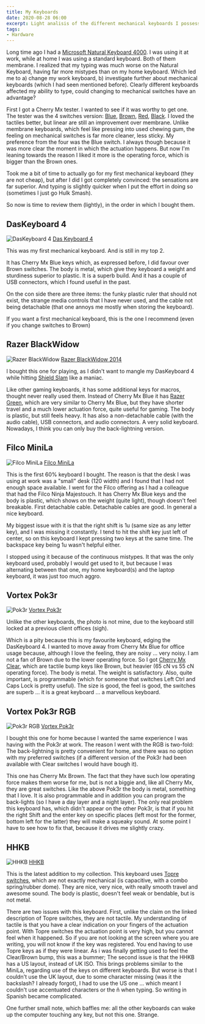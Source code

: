 ```yaml
---
title: My Keyboards
date: 2020-08-28 06:00
excerpt: Light analisis of the different mechanical keyboards I possess
tags:
- Hardware
---
```

Long time ago I had a [Microsoft Natural Keyboard 4000](https://www.microsoft.com/accessories/en-us/products/keyboards/natural-ergonomic-keyboard-4000/b2m-00012). I was using it at work, while at home I was using a standard keyboard. Both of them membrane. I realized that my typing was much worse on the Natural Keyboard, having far more mistypes than on my home keyboard. Which led me to a) change my work keyboard, b) investigate further about mechanical keyboards (which I had seen mentioned before). Clearly different keyboards affected my ability to type, could changing to mechanical switches have an advantage?
 
First I got a Cherry Mx tester. I wanted to see if it was worthy to get one. The tester was the 4 switches version: [Blue](https://www.cherrymx.de/en/mx-original/mx-blue.html), [Brown](https://www.cherrymx.de/en/mx-original/mx-brown.html), [Red](https://www.cherrymx.de/en/mx-original/mx-red.html), [Black](https://www.cherrymx.de/en/mx-original/mx-black.html). I loved the tactiles better, but linear are still an improvement over membrane. Unlike membrane keyboards, which feel like pressing into used chewing gum, the feeling on mechanical switches is far more cleaner, less sticky. My preference from the four was the Blue switch. I always though because it was more clear the moment in which the actuation happens. But now I'm leaning towards the reason I liked it more is the operating force, which is bigger than the Brown ones.
 
Took me a bit of time to actually go for my first mechanical keyboard (they are not cheap), but after I did I got completely convinced: the sensations are far superior. And typing is slightly quicker when I put the effort in doing so (sometimes I just go Hulk Smash).
 
So now is time to review them (lightly), in the order in which I bought them.
 
## DasKeyboard 4
<img src="/images/posts/keyboards/DasKeyboard.jpg" alt="DasKeyboard 4"/>
<a href="https://www.daskeyboard.com/daskeyboard-4-professional/">Das Keyboard 4</a>

This was my first mechanical keyboard. And is still in my top 2.

It has Cherry Mx Blue keys which, as expressed before, I did favour over Brown switches. The body is metal, which give they keyboard a weight and sturdiness superior to plastic. It is a superb build. And it has a couple of USB connectors, which I found useful in the past.

On the con side there are three items: the funky plastic ruler that should not exist, the strange media controls that I have never used, and the cable not being detachable (that one annoys me mostly when storing the keyboard).

If you want a first mechanical keyboard, this is the one I recommend (even if you change switches to Brown)

## Razer BlackWidow
<img src="/images/posts/keyboards/BlackWidow.jpg" alt="Razer BlackWidow"/>
<a href="https://support.razer.com/gaming-keyboards/razer-blackwidow-2014/">Razer BlackWidow 2014</a>

I bought this one for playing, as I didn't want to mangle my DasKeyboard 4 while hitting [Shield Slam](https://www.wowhead.com/spell=23922/shield-slam) like a maniac. 

Like other gaming keyboards, it has some additional keys for macros, thought never really used them. Instead of Cherry Mx Blue it has [Razer Green](https://www.razer.com/razer-mechanical-switches), which are very similar to Cherry Mx Blue, but they have shorter travel and a much lower actuation force, quite useful for gaming. The body is plastic, but still feels heavy. It has also a non-detachable cable (with the audio cable), USB connectors, and audio connectors. A very solid keyboard. Nowadays, I think you can only buy the back-lightning version.

## Filco MiniLa
<img src="/images/posts/keyboards/MiniLa.jpg" alt="Filco MiniLa"/>
<a href="https://www.diatec.co.jp/en/det.php?prod_c=1322">Filco MiniLa</a>

This is the first 60% keyboard I bought. The reason is that the desk I was using at work was a "small" desk (120 width) and I found that I had not enough space available. I went for the Filco offering as I had a colleague that had the Filco Ninja Majestouch. It has Cherry Mx Blue keys and the body is plastic, which shows on the weight (quite light), though doesn't feel breakable. First detachable cable. Detachable cables are good. In general a nice keyboard.

My biggest issue with it is that the right shift is 1u (same size as any letter key), and I was missing it constantly. I tend to hit the shift key just left of center, so on this keyboard I kept pressing two keys at the same time. The backspace key being 1u wasn't helpful either.

I stopped using it because of the continuous mistypes. It that was the only keyboard used, probably I would get used to it, but because I was alternating between that one, my home keyboard(s) and the laptop keyboard, it was just too much aggro.
 
## Vortex Pok3r
<img src="/images/posts/keyboards/Pok3r.jpg" alt="Pok3r"/>
<a href="http://www.vortexgear.tw/vortex2_3.asp?show=1&kind=47&run=sure&kind2=220&kind3=&a2=">Vortex Pok3r</a> 

Unlike the other keyboards, the photo is not mine, due to the keyboard still locked at a previous client offices (sigh).
 
 Which is a pity because this is my favourite keyboard, edging the DasKeyboard 4. I wanted to move away from Cherry Mx Blue for office usage because, although I love the feeling, they are noisy ... very noisy. I am not a fan of Brown due to the lower operating force. So I got [Cherry Mx Clear](https://www.cherrymx.de/en/mx-special/mx-clear.html), which are tactile bump keys like Brown, but heavier (65 cN vs 55 cN operating force). The body is metal. The weight is satisfactory. Also, quite important, is programmable (which for someone that switches Left Ctrl and Caps Lock is pretty useful). The size is good, the feel is good, the switches are superb ... it is a great keyboard ... a marvellous keyboard.
 
## Vortex Pok3r RGB
<img src="/images/posts/keyboards/Pok3rRGB.jpg" alt="Pok3r RGB"/>
<a href="http://www.vortexgear.tw/vortex2_3.asp?show=1&kind=47&run=sure&kind2=220&kind3=&a2=">Vortex Pok3r</a> 

I bought this one for home because I wanted the same experience I was having with the Pok3r at work. The reason I went with the RGB is two-fold: The back-lightning is pretty convenient for home, and there was no option with my preferred switches (if a different version of the Pok3r had been available with Clear switches I would have bough it).

This one has Cherry Mx Brown. The fact that they have such low operating force makes them worse for me, but is not a biggie and, like all Cherry Mx, they are great switches. Like the above Pok3r the body is metal, something that I love. It is also programmable and in addition you can program the back-lights (so I have a day layer and a night layer). The only real problem this keyboard has, which didn't appear on the other Pok3r, is that if you hit the right Shift and the enter key on specific places (left most for the former, bottom left for the latter) they will make a squeaky sound. At some point I have to see how to fix that, because it drives me slightly crazy.
 
## HHKB
<img src="/images/posts/keyboards/HHKB.jpg" alt="HHKB"/>
<a href="https://hhkeyboard.us/">HHKB</a>

This is the latest addition to my collection. This keyboard uses [Topre switches](https://keyboardkings.com/what-are-topre-switches/), which are not exactly mechanical (is capacitive, with a combo spring/rubber dome). They are nice, very nice, with really smooth travel and awesome sound. The body is plastic, doesn't feel weak or bendable, but is not metal.

There are two issues with this keyboard. First, unlike the claim on the linked description of Topre switches, they are not tactile. My understanding of tactile is that you have a clear indication on your fingers of the actuation point. With Topre switches the actuation point is very high, but you cannot feel when it happened. So if you are not looking at the screen where you are writing, you will not know if the key was registered. You end having to use Topre keys as if they were linear. As i was finally getting used to feel the Clear/Brown bump, this was a bummer; The second issue is that the HHKB has a US layout, instead of UK ISO. This brings problems similar to the MiniLa, regarding use of the keys on different keyboards. But worse is that I couldn't use the UK layout, due to some character missing (was it the backslash? I already forgot), I had to use the US one ... which meant I couldn't use accentuated characters or the ñ when typing. So writing in Spanish became complicated.

One further small note, which baffles me: all the other keyboards can wake up the computer touching any key, but not this one. Strange.
